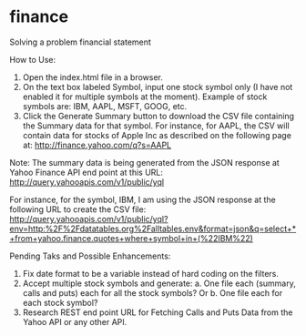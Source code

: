 # finance
Solving a problem financial statement

How to Use:
1. Open the index.html file in a browser.
2. On the text box labeled Symbol, input one stock symbol only (I have not enabled it for multiple symbols at the moment). Example of stock symbols are: IBM, AAPL, MSFT, GOOG, etc.
3. Click the Generate Summary button to download the CSV file containing the Summary data for that symbol.
For instance, for AAPL, the CSV will contain data for stocks of Apple Inc as described on the following page at:
http://finance.yahoo.com/q?s=AAPL

Note: The summary data is being generated from the JSON response at Yahoo Finance API end point at this URL:
http://query.yahooapis.com/v1/public/yql

For instance, for the symbol, IBM, I am using the JSON response at the following URL to create the CSV file:
http://query.yahooapis.com/v1/public/yql?env=http:%2F%2Fdatatables.org%2Falltables.env&format=json&q=select+*+from+yahoo.finance.quotes+where+symbol+in+(%22IBM%22)


Pending Taks and Possible Enhancements:
1. Fix date format to be a variable instead of hard coding on the filters.
2. Accept multiple stock symbols and generate:
    a. One file each (summary, calls and puts) each for all the stock symbols? Or
    b. One file each for each stock symbol?
3. Research REST end point URL for Fetching Calls and Puts Data from the Yahoo API or any other API. 
